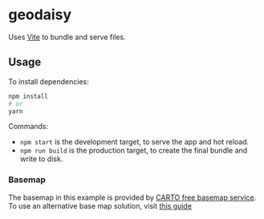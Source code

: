 # geodaisy
Uses [Vite](https://vitejs.dev/) to bundle and serve files.

## Usage

To install dependencies:

```bash
npm install
# or
yarn
```

Commands:
* `npm start` is the development target, to serve the app and hot reload.
* `npm run build` is the production target, to create the final bundle and write to disk.

### Basemap

The basemap in this example is provided by [CARTO free basemap service](https://carto.com/basemaps). To use an alternative base map solution, visit [this guide](https://deck.gl/docs/get-started/using-with-map#using-other-basemap-services)
